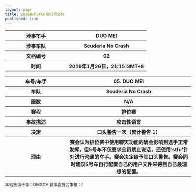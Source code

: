 ```yaml
---
layout: page
title: 2019赛季OFCR第01号文件
published: true
---
```

<font size="2">
<table style="width:120%">
    <col width="200">
	<tr>
		<th>涉事车手</th>
		<th>DUO MEI</th>
    </tr>
    <tr>
		<th>涉事车队</th>
		<th>Scuderia No Crash</th>
    </tr>
    <tr>
		<th>文档编号</th>
		<th>02</th>
    </tr>
    <tr>
		<th>时间</th>
		<th>2019年1月26日，21:15 GMT+8</th>
    </tr>
</table>

<table style="width:120%">
    <col width="200">
    <tr>
        <th>车号/车手</th>
        <th>05. DUO MEI</th>
    </tr>
    <tr>
        <th>车队</th>
        <th>Scuderia No Crash</th>
    </tr>
    <tr>
        <th>圈数</th>
        <th>N/A</th>
    </tr>
    <tr>
        <th>赛程</th>
        <th>排位赛</th>
    </tr>
    <tr>
        <th>事故描述</th>
        <th>攻击性语言</th>
    </tr>
    <tr>
        <th>决定</th>
        <th>口头警告一次（累计警告 1）</th>
    </tr>
    <tr>
        <th>理由</th>
        <th>赛会认为排位赛中使用聊天功能的确会影响到选手正常发挥，但5号车不仅要求全员禁止说话，还使用'stfu'针对进行沟通的车手。赛会决定给予其口头警告。赛会同时建议5号车自行配置自己的用户文件来得到自己最理想的配置。</th>
    </tr>
</table>
本站赛事干事：OMGCA  
赛事委员会审核：/  
</font>